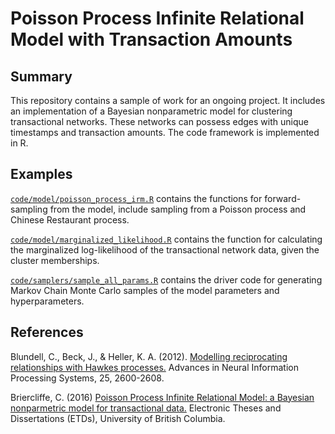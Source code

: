 # Poisson Process Infinite Relational Model with Transaction Amounts

## Summary

This repository contains a sample of work for an ongoing project. It includes an implementation of a Bayesian nonparametric model for clustering transactional networks. These networks can possess edges with unique timestamps and transaction amounts. The code framework is implemented in R.

## Examples

[`code/model/poisson_process_irm.R`](code/model/poisson_process_irm.R) contains the functions for forward-sampling from the model, include sampling from a Poisson process and Chinese Restaurant process.

[`code/model/marginalized_likelihood.R`](code/model/marginalized_likelihood.R) contains the function for calculating the marginalized log-likelihood of the transactional network data, given the cluster memberships.

[`code/samplers/sample_all_params.R`](code/samplers/sample_all_params.R) contains the driver code for generating Markov Chain Monte Carlo samples of the model parameters and hyperparameters.

## References

Blundell, C., Beck, J., & Heller, K. A. (2012). [Modelling reciprocating relationships with Hawkes processes.](http://www.gatsby.ucl.ac.uk/~ucgtcbl/papers/BluHelBec2012a.pdf) Advances in Neural Information Processing Systems, 25, 2600-2608.

Briercliffe, C. (2016) [Poisson Process Infinite Relational Model: a Bayesian nonparmetric model for transactional data.](https://open.library.ubc.ca/cIRcle/collections/ubctheses/24/items/1.0308711) Electronic Theses and Dissertations (ETDs), University of British Columbia.


